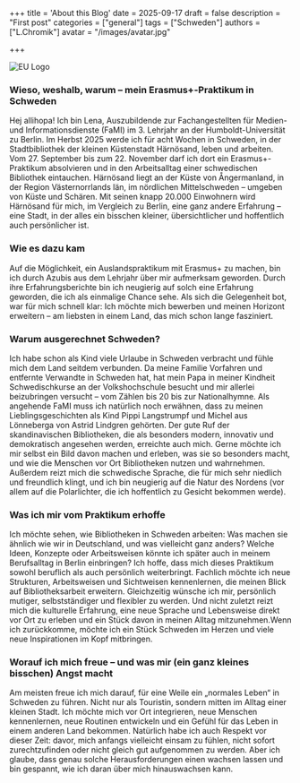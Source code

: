 +++
title = 'About this Blog'
date = 2025-09-17
draft = false
description = "First post"
categories = ["general"]
tags = ["Schweden"]
authors = ["L.Chromik"]
avatar = "/images/avatar.jpg"

+++

<img src="/images/aelgpark.jpg" alt="EU Logo" style="max-width: 300px;">

### Wieso, weshalb, warum – mein Erasmus+-Praktikum in Schweden
Hej allihopa! Ich bin Lena, Auszubildende zur Fachangestellten für Medien- und Informationsdienste (FaMI) im 3. Lehrjahr an der Humboldt-Universität zu Berlin.
Im Herbst 2025 werde ich für acht Wochen in Schweden, in der Stadtbibliothek der kleinen Küstenstadt Härnösand, leben und arbeiten. Vom 27. September bis zum 22. November darf ich dort ein Erasmus+-Praktikum absolvieren und in den Arbeitsalltag einer schwedischen Bibliothek eintauchen.
Härnösand liegt an der Küste von Ångermanland, in der Region Västernorrlands län, im nördlichen Mittelschweden – umgeben von Küste und Schären. Mit seinen knapp 20.000 Einwohnern wird Härnösand für mich, im Vergleich zu Berlin, eine ganz andere Erfahrung – eine Stadt, in der alles ein bisschen kleiner, übersichtlicher und hoffentlich auch persönlicher ist.
### Wie es dazu kam
Auf die Möglichkeit, ein Auslandspraktikum mit Erasmus+ zu machen, bin ich durch Azubis aus dem Lehrjahr über mir aufmerksam geworden. Durch ihre Erfahrungsberichte bin ich neugierig auf solch eine Erfahrung geworden, die ich als einmalige Chance sehe. Als sich die Gelegenheit bot, war für mich schnell klar: Ich möchte mich bewerben und meinen Horizont erweitern – am liebsten in einem Land, das mich schon lange fasziniert.
### Warum ausgerechnet Schweden?
Ich habe schon als Kind viele Urlaube in Schweden verbracht und fühle mich dem Land seitdem verbunden. Da meine Familie Vorfahren und entfernte Verwandte in Schweden hat, hat mein Papa in meiner Kindheit Schwedischkurse an der Volkshochschule besucht und mir allerlei beizubringen versucht – vom Zählen bis 20 bis zur Nationalhymne. Als angehende FaMI muss ich natürlich noch erwähnen, dass zu meinen Lieblingsgeschichten als Kind Pippi Langstrumpf und Michel aus Lönneberga von Astrid Lindgren gehörten.
Der gute Ruf der skandinavischen Bibliotheken, die als besonders modern, innovativ und demokratisch angesehen werden, erreichte auch mich. Gerne möchte ich mir selbst ein Bild davon machen und erleben, was sie so besonders macht, und wie die Menschen vor Ort Bibliotheken nutzen und wahrnehmen.
Außerdem reizt mich die schwedische Sprache, die für mich sehr niedlich und freundlich klingt, und ich bin neugierig auf die Natur des Nordens (vor allem auf die Polarlichter, die ich hoffentlich zu Gesicht bekommen werde).
### Was ich mir vom Praktikum erhoffe
Ich möchte sehen, wie Bibliotheken in Schweden arbeiten: Was machen sie ähnlich wie wir in Deutschland, und was vielleicht ganz anders? Welche Ideen, Konzepte oder Arbeitsweisen könnte ich später auch in meinem Berufsalltag in Berlin einbringen?
Ich hoffe, dass mich dieses Praktikum sowohl beruflich als auch persönlich weiterbringt. Fachlich möchte ich neue Strukturen, Arbeitsweisen und Sichtweisen kennenlernen, die meinen Blick auf Bibliotheksarbeit erweitern. Gleichzeitig wünsche ich mir, persönlich mutiger, selbstständiger und flexibler zu werden. Und nicht zuletzt reizt mich die kulturelle Erfahrung, eine neue Sprache und Lebensweise direkt vor Ort zu erleben und ein Stück davon in meinen Alltag mitzunehmen.Wenn ich zurückkomme, möchte ich ein Stück Schweden im Herzen und viele neue Inspirationen im Kopf mitbringen.
### Worauf ich mich freue – und was mir (ein ganz kleines bisschen) Angst macht
Am meisten freue ich mich darauf, für eine Weile ein „normales Leben“ in Schweden zu führen. Nicht nur als Touristin, sondern mitten im Alltag einer kleinen Stadt. Ich möchte mich vor Ort integrieren, neue Menschen kennenlernen, neue Routinen entwickeln und ein Gefühl für das Leben in einem anderen Land bekommen.
Natürlich habe ich auch Respekt vor dieser Zeit: davor, mich anfangs vielleicht einsam zu fühlen, nicht sofort zurechtzufinden oder nicht gleich gut aufgenommen zu werden. Aber ich glaube, dass genau solche Herausforderungen einen wachsen lassen und bin gespannt, wie ich daran über mich hinauswachsen kann.
